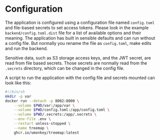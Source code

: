 # Configuration

The application is configured using a configuration file named `config.toml` and file-based secrets to set access tokens.
Please look in the example `backend/config.toml.dist` file for a list of available options and their meaning.
The application has built in sensible defaults and can run without a config file.
But normally you rename the file as `config.toml`, make edits and run the backend.

Sensitive data, such as S3 storage access keys, and the JWT secret, are read from file based secrets.
Those secrets are normally read from the `.secrets` directory, which can be changed in the config file.

A script to run the application with the config file and secrets mounted can look like this:

``` sh
#!/bin/sh
mkdir -p var
docker run --detach -p 8002:8000 \
    --volume $PWD/var:/app/var \
    --volume $PWD/config.toml:/app/config.toml \
    --volume $PWD/.secrets:/app/.secrets \
    --env-file .env \
    --restart unless-stopped \
    --name treemap \
    ghcr.io/umonkey/treemap:latest
```
